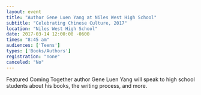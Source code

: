 ```yaml
---
layout: event
title: "Author Gene Luen Yang at Niles West High School"
subtitle: "Celebrating Chinese Culture, 2017"
location: "Niles West High School"
date: 2017-03-14 12:00:00 -0600
times: "8:45 am"
audiences: ['Teens']
types: ['Books/Authors']
registration: "none"
canceled: "No"
---
```

Featured Coming Together author Gene Luen Yang will speak to high school students about his books, the writing process, and more.
